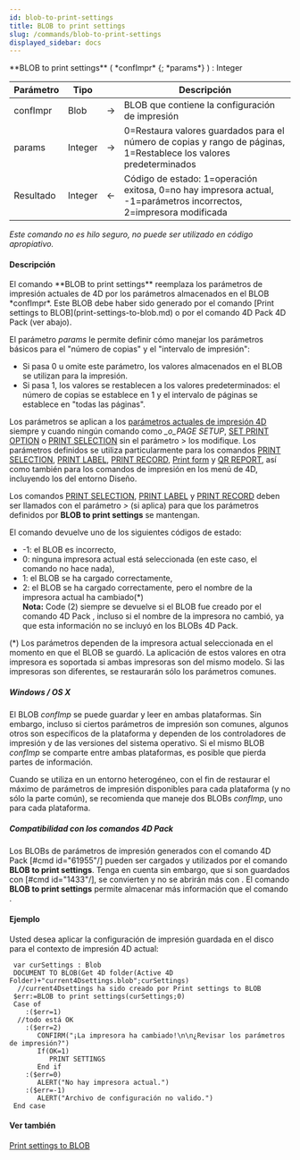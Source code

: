 ```yaml
---
id: blob-to-print-settings
title: BLOB to print settings
slug: /commands/blob-to-print-settings
displayed_sidebar: docs
---
```


<!--REF #_command_.BLOB to print settings.Syntax-->**BLOB to print settings** ( *confImpr* {; *params*} ) : Integer<!-- END REF-->
<!--REF #_command_.BLOB to print settings.Params-->
| Parámetro | Tipo |  | Descripción |
| --- | --- | --- | --- |
| confImpr | Blob | &#8594;  | BLOB que contiene la configuración de impresión |
| params | Integer | &#8594;  | 0=Restaura valores guardados para el número de copias y rango de páginas, 1=Restablece los valores predeterminados |
| Resultado | Integer | &#8592; | Código de estado: 1=operación exitosa, 0=no hay impresora actual, -1=parámetros incorrectos, 2=impresora modificada |

<!-- END REF-->

*Este comando no es hilo seguro, no puede ser utilizado en código apropiativo.*


#### Descripción 

<!--REF #_command_.BLOB to print settings.Summary-->El comando **BLOB to print settings** reemplaza los parámetros de impresión actuales de 4D por los parámetros almacenados en el BLOB *confImpr*.<!-- END REF--> Este BLOB debe haber sido generado por el comando [Print settings to BLOB](print-settings-to-blob.md) o por el comando 4D Pack  4D Pack (ver abajo).

El parámetro *params* le permite definir cómo manejar los parámetros básicos para el "número de copias" y el "intervalo de impresión":

* Si pasa 0 u omite este parámetro, los valores almacenados en el BLOB se utilizan para la impresión.
* Si pasa 1, los valores se restablecen a los valores predeterminados: el número de copias se establece en 1 y el intervalo de páginas se establece en "todas las páginas".

Los parámetros se aplican a los [parámetros actuales de impresión 4D](https://developer.4d.com/docs/settings/compatibility/) siempre y cuando ningún comando como *\_o\_PAGE SETUP*, [SET PRINT OPTION](set-print-option.md) o [PRINT SELECTION](print-selection.md) sin el parámetro > los modifique. Los parámetros definidos se utiliza particularmente para los comandos [PRINT SELECTION](print-selection.md), [PRINT LABEL](print-label.md), [PRINT RECORD](print-record.md), [Print form](../commands/print-form.md) y [QR REPORT](qr-report.md), así como también para los comandos de impresión en los menú de 4D, incluyendo los del entorno Diseño.

Los comandos [PRINT SELECTION](print-selection.md), [PRINT LABEL](print-label.md) y [PRINT RECORD](print-record.md) deben ser llamados con el parámetro *\>* (si aplica) para que los parámetros definidos por **BLOB to print settings** se mantengan.

El comando devuelve uno de los siguientes códigos de estado:

* \-1: el BLOB es incorrecto,
* 0: ninguna impresora actual está seleccionada (en este caso, el comando no hace nada),
* 1: el BLOB se ha cargado correctamente,
* 2: el BLOB se ha cargado correctamente, pero el nombre de la impresora actual ha cambiado(\*)  
**Nota:** Code (2) siempre se devuelve si el BLOB fue creado por el comando 4D Pack , incluso si el nombre de la impresora no cambió, ya que esta información no se incluyó en los BLOBs 4D Pack.

(\*) Los parámetros dependen de la impresora actual seleccionada en el momento en que el BLOB se guardó. La aplicación de estos valores en otra impresora es soportada si ambas impresoras son del mismo modelo. Si las impresoras son diferentes, se restaurarán sólo los parámetros comunes.

##### Windows / OS X 

El BLOB *confImp* se puede guardar y leer en ambas plataformas. Sin embargo, incluso si ciertos parámetros de impresión son comunes, algunos otros son específicos de la plataforma y dependen de los controladores de impresión y de las versiones del sistema operativo. Si el mismo BLOB *confImp* se comparte entre ambas plataformas, es posible que pierda partes de información.

Cuando se utiliza en un entorno heterogéneo, con el fin de restaurar el máximo de parámetros de impresión disponibles para cada plataforma (y no sólo la parte común), se recomienda que maneje dos BLOBs *confImp*, uno para cada plataforma.

##### Compatibilidad con los comandos 4D Pack 

Los BLOBs de parámetros de impresión generados con el comando 4D Pack \[#cmd id="61955"/\] pueden ser cargados y utilizados por el comando **BLOB to print settings**. Tenga en cuenta sin embargo, que si son guardados con \[#cmd id="1433"/\], se convierten y no se abrirán más con . El comando **BLOB to print settings** permite almacenar más información que el comando . 

#### Ejemplo 

Usted desea aplicar la configuración de impresión guardada en el disco para el contexto de impresión 4D actual: 

```4d
 var curSettings : Blob
 DOCUMENT TO BLOB(Get 4D folder(Active 4D Folder)+"current4Dsettings.blob";curSettings)
  //current4Dsettings ha sido creado por Print settings to BLOB
 $err:=BLOB to print settings(curSettings;0)
 Case of
    :($err=1)
  //todo está OK
    :($err=2)
       CONFIRM("¡La impresora ha cambiado!\n\n¿Revisar los parámetros de impresión?")
       If(OK=1)
          PRINT SETTINGS
       End if
    :($err=0)
       ALERT("No hay impresora actual.")
    :($err=-1)
       ALERT("Archivo de configuración no valido.")
 End case
```

#### Ver también 

[Print settings to BLOB](print-settings-to-blob.md)  